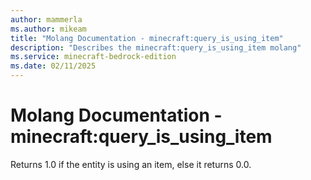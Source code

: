 ```yaml
---
author: mammerla
ms.author: mikeam
title: "Molang Documentation - minecraft:query_is_using_item"
description: "Describes the minecraft:query_is_using_item molang"
ms.service: minecraft-bedrock-edition
ms.date: 02/11/2025 
---
```


# Molang Documentation - minecraft:query_is_using_item

Returns 1.0 if the entity is using an item, else it returns 0.0.
